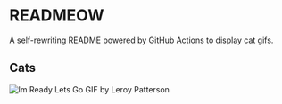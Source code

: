 # READMEOW

A self-rewriting README powered by GitHub Actions to display cat gifs.

## Cats

![Im Ready Lets Go GIF by Leroy Patterson](https://media1.giphy.com/media/CjmvTCZf2U3p09Cn0h/200.gif?cid=9acd02dathx0hxf221vawlv3yj7hgerzvppycgwguogh0jg1&ep=v1_gifs_search&rid=200.gif&ct=g)
